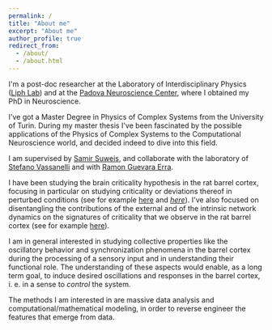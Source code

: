 ```yaml
---
permalink: /
title: "About me"
excerpt: "About me"
author_profile: true
redirect_from: 
  - /about/
  - /about.html
---
```


I'm a post-doc researcher at the Laboratory of Interdisciplinary Physics ([Liph Lab](https://www.liphlab.com/)) and at the [Padova Neuroscience Center](https://pnc.unipd.it), where I obtained my PhD in Neuroscience.

I've got a Master Degree in Physics of Complex Systems from the University of Turin. During my master thesis I've been fascinated by the possible applications of the Physics of Complex Systems to the Computational Neuroscience world, and decided indeed to dive into this field.

I am supervised by [Samir Suweis](https://suweis.github.io/), and collaborate with the laboratory of [Stefano Vassanelli](https://www.vassanellilab.eu/people/) and with [Ramon Guevara Erra](https://loop.frontiersin.org/people/27121/overview).

I have been studying the brain criticality hypothesis in the rat barrel cortex, focusing in particular on studying criticality or deviations thereof in perturbed conditions (see for example [here](https://www.frontiersin.org/articles/10.3389/fnsys.2021.709677/full) and [*here*](https://www.science.org/doi/full/10.1126/sciadv.adj3524)). I've also focused on disentangling the contributions of the external and of the intrinsic network dynamics on the signatures of criticality that we observe in the rat barrel cortex (see for example [here](https://www.nature.com/articles/s41598-022-13686-0)).

I am in general interested in studying collective properties like the oscillatory behavior and synchronization phenomena in the barrel cortex during 
the processing of a sensory input and in understanding their functional role. The understanding of these aspects would enable, as a long term goal, to induce desired oscillations and responses in the barrel cortex, i. e. in a sense to *control* the system.

The methods I am interested in are massive data analysis and computational/mathematical modeling, in order to reverse engineer the features that emerge from data.
